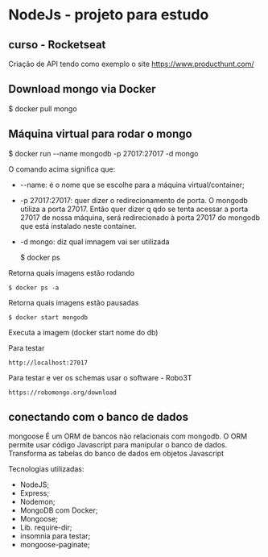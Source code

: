 # NodeJs - projeto para estudo

## curso - Rocketseat

Criação de API tendo como exemplo o site https://www.producthunt.com/

## Download mongo via Docker

\$ docker pull mongo

## Máquina virtual para rodar o mongo

\$ docker run --name mongodb -p 27017:27017 -d mongo

O comando acima significa que:

- --name: é o nome que se escolhe para a máquina virtual/container;

- -p 27017:27017: quer dizer o redirecionamento de porta. O mongodb utiliza a porta 27017. Então quer dizer q qdo se tenta acessar a porta 27017 de nossa máquina, será redirecionado à porta 27017 do mongodb que está instalado neste container.

- -d mongo: diz qual imnagem vai ser utilizada


    $ docker ps

Retorna quais imagens estão rodando

    $ docker ps -a

Retorna quais imagens estão pausadas

    $ docker start mongodb

Executa a imagem (docker start nome do db)

Para testar

    http://localhost:27017

Para testar e ver os schemas usar o software - Robo3T

    https://robomongo.org/download

## conectando com o banco de dados

mongoose
É um ORM de bancos não relacionais com mongodb. O ORM permite usar código Javascript para manipular o banco de dados. Transforma as tabelas do banco de dados em objetos Javascript

Tecnologias utilizadas:

- NodeJS;
- Express;
- Nodemon;
- MongoDB com Docker;
- Mongoose;
- Lib. require-dir;
- insomnia para testar;
- mongoose-paginate;
